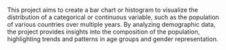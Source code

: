 This project aims to create a bar chart or histogram to visualize the distribution of a categorical or continuous variable, such as the population of various countries over multiple years. By analyzing demographic data, the project provides insights into the composition of the population, highlighting trends and patterns in age groups and gender representation.
